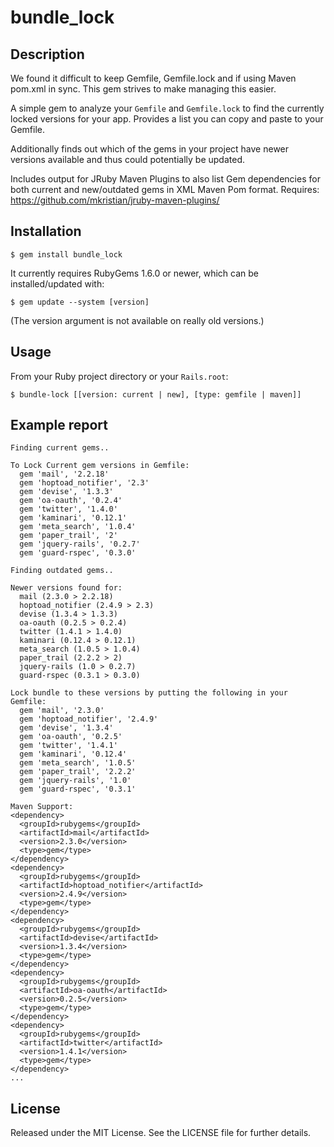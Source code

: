 # bundle\_lock

## Description

We found it difficult to keep Gemfile, Gemfile.lock and if using
Maven pom.xml in sync. This gem strives to make managing this easier.

A simple gem to analyze your `Gemfile` and `Gemfile.lock` to find
the currently locked versions for your app. Provides a list you can
copy and paste to your Gemfile.

Additionally finds out which of the gems in your project have newer 
versions available and thus could potentially be updated.

Includes output for JRuby Maven Plugins to also list Gem dependencies
for both current and new/outdated gems in XML Maven Pom format.
Requires: https://github.com/mkristian/jruby-maven-plugins/

## Installation

    $ gem install bundle_lock

It currently requires RubyGems 1.6.0 or newer, which can be installed/updated with:

    $ gem update --system [version]

(The version argument is not available on really old versions.)

## Usage

From your Ruby project directory or your `Rails.root`:

    $ bundle-lock [[version: current | new], [type: gemfile | maven]]

## Example report

	Finding current gems..
	
	To Lock Current gem versions in Gemfile:
	  gem 'mail', '2.2.18'
      gem 'hoptoad_notifier', '2.3'
      gem 'devise', '1.3.3'
      gem 'oa-oauth', '0.2.4'
      gem 'twitter', '1.4.0'
      gem 'kaminari', '0.12.1'
      gem 'meta_search', '1.0.4'
      gem 'paper_trail', '2'
      gem 'jquery-rails', '0.2.7'
      gem 'guard-rspec', '0.3.0'

    Finding outdated gems..

    Newer versions found for:
      mail (2.3.0 > 2.2.18)
      hoptoad_notifier (2.4.9 > 2.3)
      devise (1.3.4 > 1.3.3)
      oa-oauth (0.2.5 > 0.2.4)
      twitter (1.4.1 > 1.4.0)
      kaminari (0.12.4 > 0.12.1)
      meta_search (1.0.5 > 1.0.4)
      paper_trail (2.2.2 > 2)
      jquery-rails (1.0 > 0.2.7)
      guard-rspec (0.3.1 > 0.3.0)

    Lock bundle to these versions by putting the following in your Gemfile:
      gem 'mail', '2.3.0'
      gem 'hoptoad_notifier', '2.4.9'
      gem 'devise', '1.3.4'
      gem 'oa-oauth', '0.2.5'
      gem 'twitter', '1.4.1'
      gem 'kaminari', '0.12.4'
      gem 'meta_search', '1.0.5'
      gem 'paper_trail', '2.2.2'
      gem 'jquery-rails', '1.0'
      gem 'guard-rspec', '0.3.1'

	Maven Support:
	<dependency>
	  <groupId>rubygems</groupId>
	  <artifactId>mail</artifactId>
	  <version>2.3.0</version>
	  <type>gem</type>
	</dependency>
	<dependency>
	  <groupId>rubygems</groupId>
	  <artifactId>hoptoad_notifier</artifactId>
	  <version>2.4.9</version>
	  <type>gem</type>
	</dependency>
	<dependency>
	  <groupId>rubygems</groupId>
	  <artifactId>devise</artifactId>
	  <version>1.3.4</version>
	  <type>gem</type>
	</dependency>
	<dependency>
	  <groupId>rubygems</groupId>
	  <artifactId>oa-oauth</artifactId>
	  <version>0.2.5</version>
	  <type>gem</type>
	</dependency>
	<dependency>
	  <groupId>rubygems</groupId>
	  <artifactId>twitter</artifactId>
	  <version>1.4.1</version>
	  <type>gem</type>
	</dependency>
	...
	
## License

Released under the MIT License.  See the LICENSE file for further details. 
